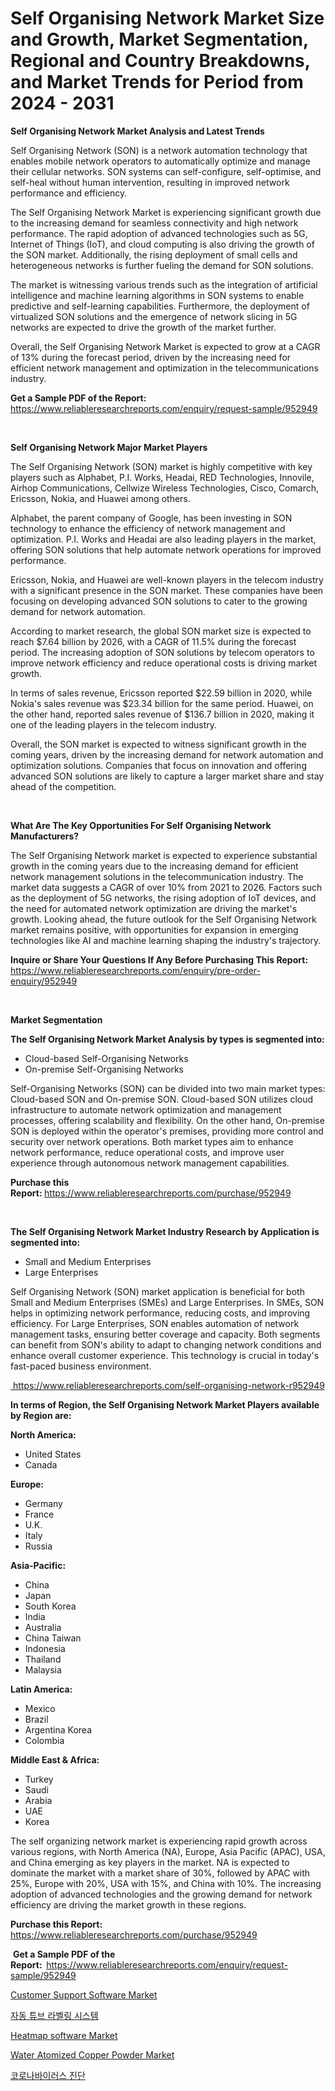 <p><h1>Self Organising Network Market Size and Growth, Market Segmentation, Regional and Country Breakdowns, and Market Trends for Period from 2024 -  2031</h1></p><p><strong>Self Organising Network Market Analysis and Latest Trends</strong></p>
<p><p>Self Organising Network (SON) is a network automation technology that enables mobile network operators to automatically optimize and manage their cellular networks. SON systems can self-configure, self-optimise, and self-heal without human intervention, resulting in improved network performance and efficiency.</p><p>The Self Organising Network Market is experiencing significant growth due to the increasing demand for seamless connectivity and high network performance. The rapid adoption of advanced technologies such as 5G, Internet of Things (IoT), and cloud computing is also driving the growth of the SON market. Additionally, the rising deployment of small cells and heterogeneous networks is further fueling the demand for SON solutions.</p><p>The market is witnessing various trends such as the integration of artificial intelligence and machine learning algorithms in SON systems to enable predictive and self-learning capabilities. Furthermore, the deployment of virtualized SON solutions and the emergence of network slicing in 5G networks are expected to drive the growth of the market further.</p><p>Overall, the Self Organising Network Market is expected to grow at a CAGR of 13% during the forecast period, driven by the increasing need for efficient network management and optimization in the telecommunications industry.</p></p>
<p><strong>Get a Sample PDF of the Report:&nbsp;</strong> <a href="https://www.reliableresearchreports.com/enquiry/request-sample/952949">https://www.reliableresearchreports.com/enquiry/request-sample/952949</a></p>
<p>&nbsp;</p>
<p><strong>Self Organising Network Major Market Players</strong></p>
<p><p>The Self Organising Network (SON) market is highly competitive with key players such as Alphabet, P.I. Works, Headai, RED Technologies, Innovile, Airhop Communications, Cellwize Wireless Technologies, Cisco, Comarch, Ericsson, Nokia, and Huawei among others. </p><p>Alphabet, the parent company of Google, has been investing in SON technology to enhance the efficiency of network management and optimization. P.I. Works and Headai are also leading players in the market, offering SON solutions that help automate network operations for improved performance.</p><p>Ericsson, Nokia, and Huawei are well-known players in the telecom industry with a significant presence in the SON market. These companies have been focusing on developing advanced SON solutions to cater to the growing demand for network automation.</p><p>According to market research, the global SON market size is expected to reach $7.64 billion by 2026, with a CAGR of 11.5% during the forecast period. The increasing adoption of SON solutions by telecom operators to improve network efficiency and reduce operational costs is driving market growth.</p><p>In terms of sales revenue, Ericsson reported $22.59 billion in 2020, while Nokia's sales revenue was $23.34 billion for the same period. Huawei, on the other hand, reported sales revenue of $136.7 billion in 2020, making it one of the leading players in the telecom industry.</p><p>Overall, the SON market is expected to witness significant growth in the coming years, driven by the increasing demand for network automation and optimization solutions. Companies that focus on innovation and offering advanced SON solutions are likely to capture a larger market share and stay ahead of the competition.</p></p>
<p>&nbsp;</p>
<p><strong>What Are The Key Opportunities For Self Organising Network Manufacturers?</strong></p>
<p><p>The Self Organising Network market is expected to experience substantial growth in the coming years due to the increasing demand for efficient network management solutions in the telecommunication industry. The market data suggests a CAGR of over 10% from 2021 to 2026. Factors such as the deployment of 5G networks, the rising adoption of IoT devices, and the need for automated network optimization are driving the market's growth. Looking ahead, the future outlook for the Self Organising Network market remains positive, with opportunities for expansion in emerging technologies like AI and machine learning shaping the industry's trajectory.</p></p>
<p><strong>Inquire or Share Your Questions If Any Before Purchasing This Report:</strong> <a href="https://www.reliableresearchreports.com/enquiry/pre-order-enquiry/952949">https://www.reliableresearchreports.com/enquiry/pre-order-enquiry/952949</a></p>
<p>&nbsp;</p>
<p><strong>Market Segmentation</strong></p>
<p><strong>The Self Organising Network Market Analysis by types is segmented into:</strong></p>
<p><ul><li>Cloud-based Self-Organising Networks</li><li>On-premise Self-Organising Networks</li></ul></p>
<p><p>Self-Organising Networks (SON) can be divided into two main market types: Cloud-based SON and On-premise SON. Cloud-based SON utilizes cloud infrastructure to automate network optimization and management processes, offering scalability and flexibility. On the other hand, On-premise SON is deployed within the operator's premises, providing more control and security over network operations. Both market types aim to enhance network performance, reduce operational costs, and improve user experience through autonomous network management capabilities.</p></p>
<p><strong>Purchase this Report:&nbsp;</strong><a href="https://www.reliableresearchreports.com/purchase/952949">https://www.reliableresearchreports.com/purchase/952949</a></p>
<p>&nbsp;</p>
<p><strong>The Self Organising Network Market Industry Research by Application is segmented into:</strong></p>
<p><ul><li>Small and Medium Enterprises</li><li>Large Enterprises</li></ul></p>
<p><p>Self Organising Network (SON) market application is beneficial for both Small and Medium Enterprises (SMEs) and Large Enterprises. In SMEs, SON helps in optimizing network performance, reducing costs, and improving efficiency. For Large Enterprises, SON enables automation of network management tasks, ensuring better coverage and capacity. Both segments can benefit from SON's ability to adapt to changing network conditions and enhance overall customer experience. This technology is crucial in today's fast-paced business environment.</p></p>
<p><a href="https://www.reliableresearchreports.com/self-organising-network-r952949">&nbsp;https://www.reliableresearchreports.com/self-organising-network-r952949</a></p>
<p><strong>In terms of Region, the Self Organising Network Market Players available by Region are:</strong></p>
<p>
    <p> <strong> North America: </strong>
        <ul>
            <li>United States</li>
            <li>Canada</li>
        </ul>
        </p> 
    <p> <strong> Europe: </strong>
        <ul>
            <li>Germany</li>
            <li>France</li>
            <li>U.K.</li>
            <li>Italy</li>
            <li>Russia</li>
        </ul>
        </p> 
    <p> <strong> Asia-Pacific: </strong>
        <ul>
            <li>China</li>
            <li>Japan</li>
            <li>South Korea</li>
            <li>India</li>
            <li>Australia</li>
            <li>China Taiwan</li>
            <li>Indonesia</li>
            <li>Thailand</li>
            <li>Malaysia</li>
        </ul>
        </p> 
    <p> <strong> Latin America: </strong>
        <ul>
            <li>Mexico</li>
            <li>Brazil</li>
            <li>Argentina Korea</li>
            <li>Colombia</li>
        </ul>
        </p> 
    <p> <strong> Middle East & Africa: </strong>
        <ul>
            <li>Turkey</li>
            <li>Saudi</li>
            <li>Arabia</li>
            <li>UAE</li>
            <li>Korea</li>
        </ul>
    </p>
    </p>
<p><p>The self organizing network market is experiencing rapid growth across various regions, with North America (NA), Europe, Asia Pacific (APAC), USA, and China emerging as key players in the market. NA is expected to dominate the market with a market share of 30%, followed by APAC with 25%, Europe with 20%, USA with 15%, and China with 10%. The increasing adoption of advanced technologies and the growing demand for network efficiency are driving the market growth in these regions.</p></p>
<p><strong>Purchase this Report: </strong><a href="https://www.reliableresearchreports.com/purchase/952949">https://www.reliableresearchreports.com/purchase/952949</a></p>
<p>&nbsp;<strong>Get a Sample PDF of the Report:&nbsp;&nbsp;</strong><a href="https://www.reliableresearchreports.com/enquiry/request-sample/952949">https://www.reliableresearchreports.com/enquiry/request-sample/952949</a></p>
<p><strong></strong></p>
<p><p><a href="https://github.com/markmellon1/Market-Research-Report-List-1/blob/main/customer-support-software-market.md">Customer Support Software Market</a></p><p><a href="https://github.com/mithunmistry2258/Market-Research-Report-List-2/blob/main/882797481603.md">자동 튜브 라벨링 시스템</a></p><p><a href="https://github.com/Raeloodard576457/Market-Research-Report-List-1/blob/main/heatmap-software-market.md">Heatmap software Market</a></p><p><a href="https://github.com/eugeneKim6262/Market-Research-Report-List-1/blob/main/water-atomized-copper-powder-market.md">Water Atomized Copper Powder Market</a></p><p><a href="https://github.com/konokaryan/Market-Research-Report-List-2/blob/main/768637281604.md">코로나바이러스 진단</a></p></p>